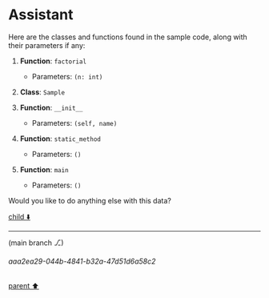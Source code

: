 # Assistant

Here are the classes and functions found in the sample code, along with their parameters if any:

1. **Function**: `factorial`
   - Parameters: `(n: int)`
   
2. **Class**: `Sample`

3. **Function**: `__init__`
   - Parameters: `(self, name)`
  
4. **Function**: `static_method`
   - Parameters: `()`
  
5. **Function**: `main`
   - Parameters: `()`

Would you like to do anything else with this data?

[child ⬇️](#aaa2ea29-044b-4841-b32a-47d51d6a58c2)

---

(main branch ⎇)
###### aaa2ea29-044b-4841-b32a-47d51d6a58c2
[parent ⬆️](#4481b878-00d4-458b-a43b-3eaf3b0d8fde)
